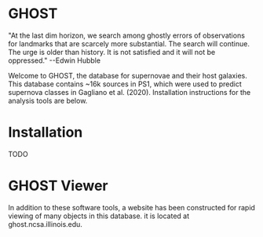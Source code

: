 # GHOST
"At the last dim horizon, we search among ghostly errors of observations for landmarks that are scarcely more substantial. The search will continue. The urge is older than history. It is not satisfied and it will not be oppressed."
--Edwin Hubble

Welcome to GHOST, the database for supernovae and their host galaxies. This database contains ~16k sources in PS1, which were used to predict supernova classes in Gagliano et al. (2020). Installation instructions for the analysis tools are below. 

# Installation
TODO

# GHOST Viewer
In addition to these software tools, a website has been constructed for rapid viewing of many objects in this database. it is located at ghost.ncsa.illinois.edu.  
